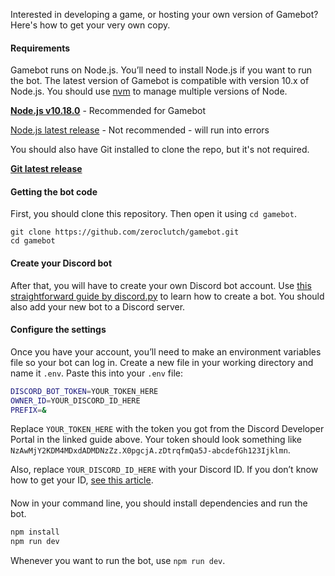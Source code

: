Interested in developing a game, or hosting your own version of Gamebot? Here's how to get your very own copy.

#### Requirements

Gamebot runs on Node.js. You’ll need to install Node.js if you want to run the bot. The latest version of Gamebot is compatible with version 10.x of Node.js. You should use [nvm](https://github.com/nvm-sh/nvm/blob/master/README.md) to manage multiple versions of Node. 

[**Node.js v10.18.0**](https://nodejs.org/en/blog/release/v10.18.0/) - Recommended for Gamebot

[Node.js latest release](https://nodejs.org/en/download/) - Not recommended - will run into errors

You should also have Git installed to clone the repo, but it's not required.

[**Git latest release**](https://git-scm.com/downloads)

#### Getting the bot code

First, you should clone this repository. Then open it using `cd gamebot`. 

```http
git clone https://github.com/zeroclutch/gamebot.git
cd gamebot
```

#### Create your Discord bot

After that, you will have to create your own Discord bot account. Use [this straightforward guide by discord.py](https://discordpy.readthedocs.io/en/latest/discord.html) to learn how to create a bot. You should also add your new bot to a Discord server. 

#### Configure the settings

Once you have your account, you’ll need to make an environment variables file so your bot can log in. Create a new file in your working directory and name it `.env`. Paste this into your `.env` file:

```bash
DISCORD_BOT_TOKEN=YOUR_TOKEN_HERE
OWNER_ID=YOUR_DISCORD_ID_HERE
PREFIX=&
```

Replace `YOUR_TOKEN_HERE` with the token you got from the Discord Developer Portal in the linked guide above. Your token should look something like `NzAwMjY2KDM4MDxdADMDNzZz.X0pgcjA.zDtrqfmQa5J-abcdefGh123Ijklmn`. 

Also, replace `YOUR_DISCORD_ID_HERE` with your Discord ID. If you don’t know how to get your ID, [see this article](https://support.discordapp.com/hc/en-us/articles/206346498-Where-can-I-find-my-User-Server-Message-ID-). 

#### 

Now in your command line, you should install dependencies and run the bot. 

```bash
npm install
npm run dev
```

Whenever you want to run the bot, use `npm run dev`.